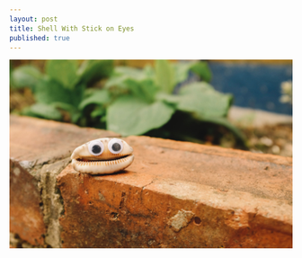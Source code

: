 ```yaml
---
layout: post
title: Shell With Stick on Eyes
published: true
---
```


![IMG_0418.JPG](/images/IMG_0418-min.jpg)
